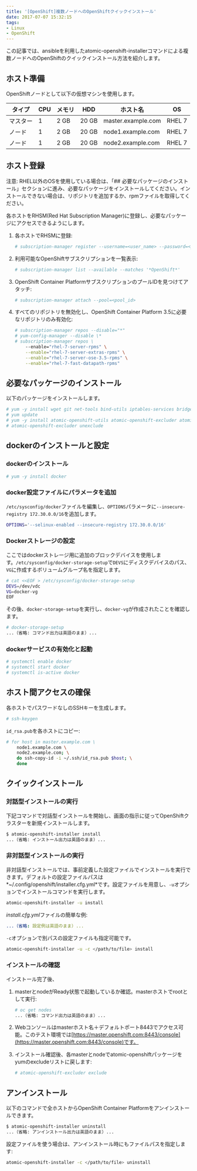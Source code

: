```yaml
---
title: '[OpenShift]複数ノードへのOpenShiftクイックインストール'
date: 2017-07-07 15:32:15
tags:
- Linux
- OpenShift
---
```


この記事では、ansibleを利用したatomic-openshift-installerコマンドによる複数ノードへのOpenShiftのクイックインストール方法を紹介します。

## ホスト準備

OpenShiftノードとして以下の仮想マシンを使用します。

|タイプ    | CPU | メモリ  | HDD   | ホスト名                | OS     |
|------- | --- | ---- | ----- | ------------------- | ------ |
| マスター | 1   | 2 GB | 20 GB | master.example.com  | RHEL 7 |
| ノード   | 1   | 2 GB | 20 GB | node1.example.com   | RHEL 7 |
| ノード   | 1   | 2 GB | 20 GB | node2.example.com   | RHEL 7 |

## ホスト登録

注意: RHEL以外のOSを使用している場合は、「## 必要なパッケージのインストール」セクションに進み、必要なパッケージをインストールしてください。インストールできない場合は、リポジトリを追加するか、rpmファイルを取得してください。

各ホストをRHSM(Red Hat Subscription Manager)に登録し、必要なパッケージにアクセスできるようにします。

1. 各ホストでRHSMに登録:

   ```bash
   # subscription-manager register --username=<user_name> --password=<password>
   ```

2. 利用可能なOpenShiftサブスクリプションを一覧表示:

   ```bash
   # subscription-manager list --available --matches '*OpenShift*'
   ```

3. OpenShift Container PlatformサブスクリプションのプールIDを見つけてアタッチ:

   ```bash
   # subscription-manager attach --pool=<pool_id>
   ```

4. すべてのリポジトリを無効化し、OpenShift Container Platform 3.5に必要なリポジトリのみ有効化:

   ```bash
   # subscription-manager repos --disable="*"
   # yum-config-manager --disable \*
   # subscription-manager repos \
       --enable="rhel-7-server-rpms" \
       --enable="rhel-7-server-extras-rpms" \
       --enable="rhel-7-server-ose-3.5-rpms" \
       --enable="rhel-7-fast-datapath-rpms"
   ```

## 必要なパッケージのインストール

以下のパッケージをインストールします。

   ```bash
   # yum -y install wget git net-tools bind-utils iptables-services bridge-utils bash-completion kexec sos psacct
   # yum update
   # yum -y install atomic-openshift-utils atomic-openshift-excluder atomic-openshift-docker-excluder
   # atomic-openshift-excluder unexclude
   ```

## dockerのインストールと設定

### dockerのインストール

   ```bash
   # yum -y install docker
   ```

### docker設定ファイルにパラメータを追加

`/etc/sysconfig/docker`ファイルを編集し、`OPTIONS`パラメータに`--insecure-registry 172.30.0.0/16`を追加します。

   ```bash
   OPTIONS='--selinux-enabled --insecure-registry 172.30.0.0/16'
   ```

### Dockerストレージの設定

ここではdockerストレージ用に追加のブロックデバイスを使用します。`/etc/sysconfig/docker-storage-setup`で`DEVS`にディスクデバイスのパス、`VG`に作成するボリュームグループ名を指定します。

   ```bash
   # cat <<EOF > /etc/sysconfig/docker-storage-setup
   DEVS=/dev/vdc
   VG=docker-vg
   EOF
   ```

その後、`docker-storage-setup`を実行し、`docker-vg`が作成されたことを確認します。

   ```bash
   # docker-storage-setup
   ...（省略: コマンド出力は英語のまま）...
   ```

### dockerサービスの有効化と起動

   ```bash
   # systemctl enable docker
   # systemctl start docker
   # systemctl is-active docker
   ```

## ホスト間アクセスの確保

各ホストでパスワードなしのSSHキーを生成します。

   ```bash
   # ssh-keygen
   ```

`id_rsa.pub`を各ホストにコピー:

   ```bash
   # for host in master.example.com \
       node1.example.com \
       node2.example.com; \
       do ssh-copy-id -i ~/.ssh/id_rsa.pub $host; \
       done
   ```

## クイックインストール

### 対話型インストールの実行

下記コマンドで対話型インストールを開始し、画面の指示に従ってOpenShiftクラスターを新規インストールします。

   ```bash
   $ atomic-openshift-installer install
   ...（省略: インストール出力は英語のまま）...
   ```

### 非対話型インストールの実行

非対話型インストールでは、事前定義した設定ファイルでインストールを実行できます。デフォルトの設定ファイルパスは*~/.config/openshift/installer.cfg.yml*です。設定ファイルを用意し、`-u`オプションでインストールコマンドを実行します。

   ```bash
   atomic-openshift-installer -u install
   ```

*install.cfg.yml*ファイルの簡単な例:

   ```~/.config/openshift/installer.cfg.yml
   ...（省略: 設定例は英語のまま）...
   ```

`-c`オプションで別パスの設定ファイルも指定可能です。

   ```bash
   atomic-openshift-installer -u -c </path/to/file> install
   ```

### インストールの確認

インストール完了後、

1. masterとnodeがReady状態で起動しているか確認。masterホストでrootとして実行:

   ```bash
   # oc get nodes
   ...（省略: コマンド出力は英語のまま）...
   ```

2. Webコンソールはmasterホスト名＋デフォルトポート8443でアクセス可能。このテスト環境では[https://master.openshift.com:8443/console](https://master.openshift.com:8443/console)です。

3. インストール確認後、各masterとnodeでatomic-openshiftパッケージをyumのexcludeリストに戻します:

   ```bash
   # atomic-openshift-excluder exclude
   ```

## アンインストール

以下のコマンドで全ホストからOpenShift Container Platformをアンインストールできます。

   ```sh
   $ atomic-openshift-installer uninstall
   ...（省略: アンインストール出力は英語のまま）...
   ```

設定ファイルを使う場合は、アンインストール時にもファイルパスを指定します:

   ```bash
   atomic-openshift-installer -c </path/to/file> uninstall
   ```
